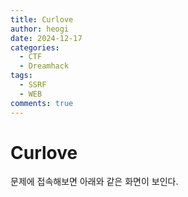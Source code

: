 ```yaml
---
title: Curlove
author: heogi
date: 2024-12-17
categories:
  - CTF
  - Dreamhack
tags:
  - SSRF
  - WEB
comments: true
---
```

# Curlove
문제에 접속해보면 아래와 같은 화면이 보인다.
